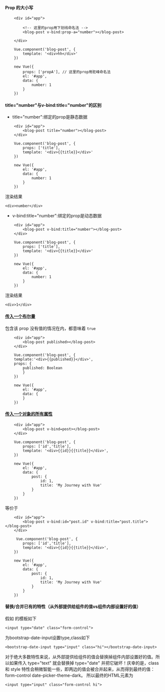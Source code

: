 #### Prop 的大小写
```
    <div id="app">

        <!-- 这里的prop用下划线命名法 -->
        <blog-post v-bind:prop-a="number"></blog-post>

    </div>

    Vue.component('blog-post', {
        template: '<div>hh</div>'
    })

    new Vue({
        props: ['propA'], // 这里的prop用驼峰命名法
        el: '#app',
        data: {
            number: 1
        }
    })
```

#### title="number"与v-bind:title="number"的区别
* title="number":绑定的prop是静态数据
```
    <div id="app">
        <blog-post title="number"></blog-post>
    </div>

    Vue.component('blog-post', {
        props: ['title'],
        template: '<div>{{title}}</div>'
    })

    new Vue({
        el: '#app',
        data: {
            number: 1
        }
    })
```
渲染结果
```
<div>number</div>
```
* v-bind:title="number":绑定的prop是动态数据
```
    <div id="app">
        <blog-post v-bind:title="number"></blog-post>
    </div>

    Vue.component('blog-post', {
        props: ['title'],
        template: '<div>{{title}}</div>'
    })

    new Vue({
        el: '#app',
        data: {
            number: 1
        }
    })
```
渲染结果
```
<div>1</div>
```

#### [传入一个布尔量](https://cn.vuejs.org/v2/guide/components-props.html#%E4%BC%A0%E5%85%A5%E4%B8%80%E4%B8%AA%E5%B8%83%E5%B0%94%E5%80%BC)
包含该 prop 没有值的情况在内，都意味着 `true`
```
    <div id="app">
        <blog-post published></blog-post>
    </div>

    Vue.component('blog-post', {
    template:'<div>{{published}}</div>',
    props: {
        published: Boolean
        }
    })

    new Vue({
        el: '#app',
        data: {
        }
    })
```

#### [传入一个对象的所有属性](https://cn.vuejs.org/v2/guide/components-props.html#%E4%BC%A0%E5%85%A5%E4%B8%80%E4%B8%AA%E5%AF%B9%E8%B1%A1%E7%9A%84%E6%89%80%E6%9C%89%E5%B1%9E%E6%80%A7)
```
    <div id="app">
        <blog-post v-bind=post></blog-post>
    </div>

    Vue.component('blog-post', {
        props: ['id','title'],
        template: '<div>{{id}}{{title}}</div>',
    })

    new Vue({
        el: '#app',
        data: {
            post: {
                id: 1,
                title: 'My Journey with Vue'
            }
        }
    })
```
等价于
```
    <div id="app">
        <blog-post v-bind:id="post.id" v-bind:title="post.title"></blog-post>
    </div>

     Vue.component('blog-post', {
        props: ['id','title'],
        template: '<div>{{id}}{{title}}</div>',
    })

    new Vue({
        el: '#app',
        data: {
            post: {
                id: 1,
                title: 'My Journey with Vue'
            }
        }
    })
```

#### 替换/合并已有的特性（从外部提供给组件的值vs组件内部设置好的值）
假如<bootstrap-date-input> 的模板如下
```
<input type="date" class="form-control">
```
为bootstrap-date-input设置type,class如下
```
<bootstrap-date-input type="input" class="hi"></bootstrap-date-input>
```
对于绝大多数特性来说，从外部提供给组件的值会替换掉组件内部设置好的值。所以如果传入 type="text" 就会替换掉 type="date" 并把它破坏！庆幸的是，class 和 style 特性会稍微智能一些，即两边的值会被合并起来，从而得到最终的值：form-control date-picker-theme-dark。
所以最终的HTML元素为
```
<input type="input" class="form-control hi">
```
